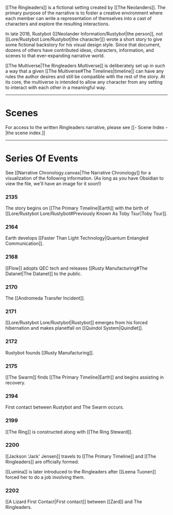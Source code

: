 [[The Ringleaders]] is a fictional setting created by [[The Neolanders]]. The primary purpose of the narrative is to foster a creative environment where each member can write a representation of themselves into a cast of characters and explore the resulting interactions.

In late 2018, Rustybot ([[Neolander Information/Rustybot|the person]], not [[Lore/Rustybot Lore/Rustybot|the character]]) wrote a short story to give some fictional backstory for his visual design style. Since that document, dozens of others have contributed ideas, characters, information, and scenes to that ever-expanding narrative world.

[[The Multiverse|The Ringleaders Multiverse]] is deliberately set up in such a way that a given [[The Multiverse#The Timelines|timeline]] can have any rules the author desires and still be compatible with the rest of the story. At its core, the multiverse is intended to allow any character from any setting to interact with each other in a meaningful way.

---
# Scenes
For access to the written Ringleaders narrative, please see [[- Scene Index -|the scene index.]]

---
# Series Of Events
See [[Narrative Chronology.canvas|The Narrative Chronology]] for a visualization of the following information. (As long as you have Obsidian to view the file, we'll have an image for it soon!)

### 2135
The story begins on [[The Primary Timeline|Earth]] with the birth of [[Lore/Rustybot Lore/Rustybot#Previously Known As Toby Tsur|Toby Tsur]].
### 2164
Earth develops [[Faster Than Light Technology|Quantum Entangled Communication]].
### 2168
[[Flow]] adopts QEC tech and releases [[Rusty Manufacturing#The Datanet|The Datanet]] to the public.
### 2170
The [[Andromeda Transfer Incident]].
### 2171
[[Lore/Rustybot Lore/Rustybot|Rustybot]] emerges from his forced hibernation and makes planetfall on [[Quindol System|Quindlet]].
### 2172
Rustybot founds [[Rusty Manufacturing]].
### 2175
[[The Swarm]] finds [[The Primary Timeline|Earth]] and begins assisting in recovery.
### 2194
First contact between Rustybot and The Swarm occurs.
### 2199
[[The Ring]] is constructed along with [[The Ring Steward]].
### 2200
[[Jackson 'Jack' Jensen]] travels to [[The Primary Timeline]] and [[The Ringleaders]] are officially formed.

[[Lumina]] is later introduced to the Ringleaders after [[Leena Tuonen]] forced her to do a job involving them.
### 2202
[[A Lizard First Contact|First contact]] between [[Zard]] and The Ringleaders.
